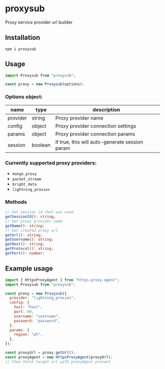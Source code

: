 # proxysub

Proxy service provider url builder

## Installation

```
npm i proxysub
```

## Usage

```js
import Proxysub from "proxysub";

const proxy = new Proxysub(options);
```

### Options object:

| name     | type    | description                                    |
| -------- | ------- | ---------------------------------------------- |
| provider | string  | Proxy provider name                            |
| config   | object  | Proxy provider connection settings             |
| params   | object  | Proxy provider connection params               |
| session  | boolean | if true, this will auto-generate session param |

### Currently supported proxy providers:

- `mango_proxy`
- `packet_stream`
- `bright_data`
- `lightning_proxies`

### Methods

```ts
// Get session id that was used
getSessionId(): string;
// Get proxy provider name
getName(): string;
// Get created proxy url
getUrl(): string;
getUsername(): string;
getHost(): string;
getProtocol(): string;
getPort(): number;
```

## Example usage

```js
import { HttpsProxyAgent } from "https-proxy-agent";
import Proxysub from "proxysub";

const proxy = new Proxysub({
  provider: "lightning_proxies",
  config: {
    host: "host",
    port: 69,
    username: "username",
    password: "password",
  },
  params: {
    region: "ph",
  },
});

const proxyUrl = proxy.getUrl();
const proxyAgent = new HttpsProxyAgent(proxyUrl);
// then fetch target url with proxyAgent present
```
